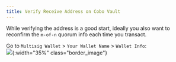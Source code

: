 ```yaml
---
title: Verify Receive Address on Cobo Vault
---
```


While verifying the address is a good start, ideally you also want to reconfirm the `m-of-n` quorum info each time you transact.

Go to `Multisig Wallet` > `Your Wallet Name` > `Wallet Info`:  
![](/assets/img/coordinate-multisig-view-policy-cobo.jpeg){:width="35%" class="border_image"}
